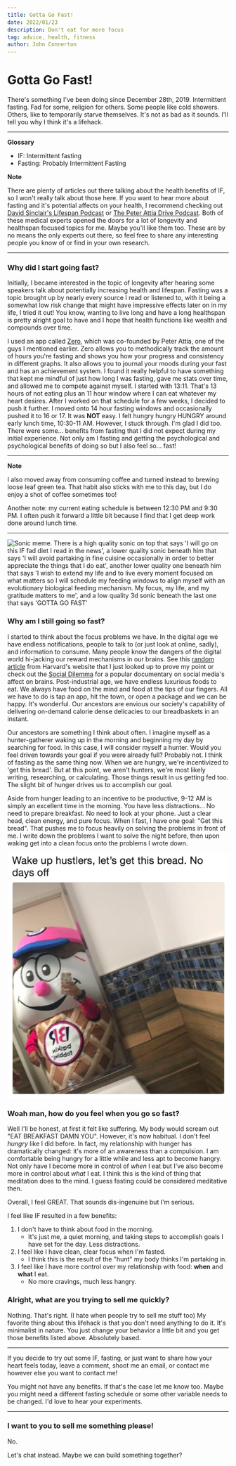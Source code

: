 ```yaml
---
title: Gotta Go Fast!
date: 2022/01/23
description: Don't eat for more focus
tag: advice, health, fitness
author: John Connerton
---
```


# Gotta Go Fast!

There's something I've been doing since December 28th, 2019. Intermittent fasting. Fad for some, religion for others. Some people like cold showers. Others, like to temporarily starve themselves. It's not as bad as it sounds. I'll tell you why I think it's a lifehack.

---

**Glossary**

- IF: Intermittent fasting
- Fasting: Probably Intermittent Fasting

**Note**

There are plenty of articles out there talking about the health benefits of IF, so I won't really talk about those here. If you want to hear more about fasting and it's potential affects on your health, I recommend checking out [David Sinclair's Lifespan Podcast](https://www.youtube.com/watch?v=wD8reCw3Kls) or [The Peter Attia Drive Podcast](https://www.youtube.com/watch?v=EklA1iI2Iy8). Both of these medical experts opened the doors for a lot of longevity and healthspan focused topics for me. Maybe you'll like them too. These are by no means the only experts out there, so feel free to share any interesting people you know of or find in your own research.

---

### Why did I start going fast?

Initially, I became interested in the topic of longevity after hearing some speakers talk about potentially increasing health and lifespan. Fasting was a topic brought up by nearly every source I read or listened to, with it being a somewhat low risk change that might have impressive effects later on in my life, I tried it out! You know, wanting to live long and have a long healthspan is pretty alright goal to have and I hope that health functions like wealth and compounds over time.

I used an app called [Zero](https://www.zerofasting.com/), which was co-founded by Peter Attia, one of the guys I mentioned earlier. Zero allows you to methodically track the amount of hours you're fasting and shows you how your progress and consistency in different graphs. It also allows you to journal your moods during your fast and has an achievement system. I found it really helpful to have something that kept me mindful of just how long I was fasting, gave me stats over time, and allowed me to compete against myself. I started with 13:11. That's 13 hours of not eating plus an 11 hour window where I can eat whatever my heart desires. After I worked on that schedule for a few weeks, I decided to push it further. I moved onto 14 hour fasting windows and occasionally pushed it to 16 or 17. It was **NOT** easy. I felt hungry hungry HUNGRY around early lunch time, 10:30-11 AM. However, I stuck through. I'm glad I did too. There were some... benefits from fasting that I did not expect during my initial experience. Not only am I fasting and getting the psychological and psychological benefits of doing so but I also feel so... fast!

---

**Note**

I also moved away from consuming coffee and turned instead to brewing loose leaf green tea. That habit also sticks with me to this day, but I do enjoy a shot of coffee sometimes too!

Another note: my current eating schedule is between 12:30 PM and 9:30 PM. I often push it forward a little bit because I find that I get deep work done around lunch time. 

---

![Sonic meme. There is a high quality sonic on top that says 'I will go on this IF fad diet I read in the news', a lower quality sonic beneath him that says 'I will avoid partaking in fine cuisine occasionally in order to better appreciate the things that I do eat', another lower quality one beneath him that says 'I wish to extend my life and to live every moment focused on what matters so I will schedule my feeding windows to align myself with an evolutionary biological feeding mechanism. My focus, my life, and my gratitude matters to me', and a low quality 3d sonic beneath the last one that says 'GOTTA GO FAST'](/images/sonic-gotta-go-fast.jpg)

### Why am I still going so fast?

I started to think about the focus problems we have. In the digital age we have endless notifications, people to talk to (or just look at online, sadly), and information to consume. Many people know the dangers of the digital world hi-jacking our reward mechanisms in our brains. See this [random article](https://hms.harvard.edu/news/screen-time-brain) from Harvard's website that I just looked up to prove my point or check out the [Social Dilemma](https://www.thesocialdilemma.com/) for a popular documentary on social media's affect on brains. Post-industrial age, we have endless luxurious foods to eat. We always have food on the mind and food at the tips of our fingers. All we have to do is tap an app, hit the town, or open a package and we can be happy. It's wonderful. Our ancestors are envious our society's capability of delivering on-demand calorie dense delicacies to our breadbaskets in an instant.

Our ancestors are something I think about often. I imagine myself as a hunter-gatherer waking up in the morning and beginning my day by searching for food. In this case, I will consider myself a hunter. Would you feel driven towards your goal if you were already full? Probably not. I think of fasting as the same thing now. When we are hungry, we're incentivized to 'get this bread'. But at this point, we aren't hunters, we're most likely writing, researching, or calculating. Those things result in us getting fed too. The slight bit of hunger drives us to accomplish our goal.

Aside from hunger leading to an incentive to be productive, 9-12 AM is simply an excellent time in the morning. You have less distractions... No need to prepare breakfast. No need to look at your phone. Just a clear head, clean energy, and pure focus. When I fast, I have one goal: "Get this bread". That pushes me to focus heavily on solving the problems in front of me. I write down the problems I want to solve the night before, then upon waking get into a clean focus onto the problems I wrote down.

![Baskin Robins Mascot taking a bathroom selfie. A quote on top of the image reads: 'Wake up hustlers, let's get this bread. No days off.'](/images/get-this-bread-basking.png)

### Woah man, how do you feel when you go so fast?

Well I'll be honest, at first it felt like suffering. My body would scream out "EAT BREAKFAST DAMN YOU". However, it's now habitual. I don't feel *hungry* like I did before. In fact, my relationship with hunger has dramatically changed: it's more of an awareness than a compulsion. I am comfortable being hungry for a little while and less apt to become hangry. Not only have I become more in control of _when_ I eat but I've also become more in control about _what_ I eat. I think this is the kind of thing that meditation does to the mind. I guess fasting could be considered meditative then.

Overall, I feel GREAT. That sounds dis-ingenuine but I'm serious.

I feel like IF resulted in a few benefits:

1. I don't have to think about food in the morning. 
    - It's just me, a quiet morning, and taking steps to accomplish goals I have set for the day. Less distractions.
2. I feel like I have clean, clear focus when I'm fasted. 
    - I think this is the result of the "hunt" my body thinks I'm partaking in.
3. I feel like I have more control over my relationship with food: **when** and **what** I eat.
    - No more cravings, much less hangry.

### Alright, what are you trying to sell me quickly?

Nothing. That's right. (I hate when people try to sell me stuff too) My favorite thing about this lifehack is that you don't need anything to do it. It's minimalist in nature. You just change your behavior a little bit and you get those benefits listed above. Absolutely based. 

---

If you decide to try out some IF, fasting, or just want to share how your heart feels today, leave a comment, shoot me an email, or contact me however else you want to contact me!

You might not have any benefits. If that's the case let me know too. Maybe you might need a different fasting schedule or some other variable needs to be changed. I'd love to hear your experiments.

---


### I want to you to sell me something please!

No.

Let's chat instead. Maybe we can build something together? 
